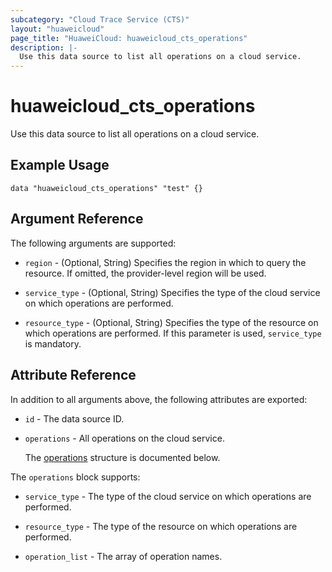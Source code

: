 ```yaml
---
subcategory: "Cloud Trace Service (CTS)"
layout: "huaweicloud"
page_title: "HuaweiCloud: huaweicloud_cts_operations"
description: |-
  Use this data source to list all operations on a cloud service.
---
```


# huaweicloud_cts_operations

Use this data source to list all operations on a cloud service.

## Example Usage

```hcl
data "huaweicloud_cts_operations" "test" {}
```

## Argument Reference

The following arguments are supported:

* `region` - (Optional, String) Specifies the region in which to query the resource.
  If omitted, the provider-level region will be used.

* `service_type` - (Optional, String) Specifies the type of the cloud service on which operations are performed.

* `resource_type` - (Optional, String) Specifies the type of the resource on which operations are performed.
  If this parameter is used, `service_type` is mandatory.

## Attribute Reference

In addition to all arguments above, the following attributes are exported:

* `id` - The data source ID.

* `operations` - All operations on the cloud service.

  The [operations](#operations_struct) structure is documented below.

<a name="operations_struct"></a>
The `operations` block supports:

* `service_type` - The type of the cloud service on which operations are performed.

* `resource_type` - The type of the resource on which operations are performed.

* `operation_list` - The array of operation names.
